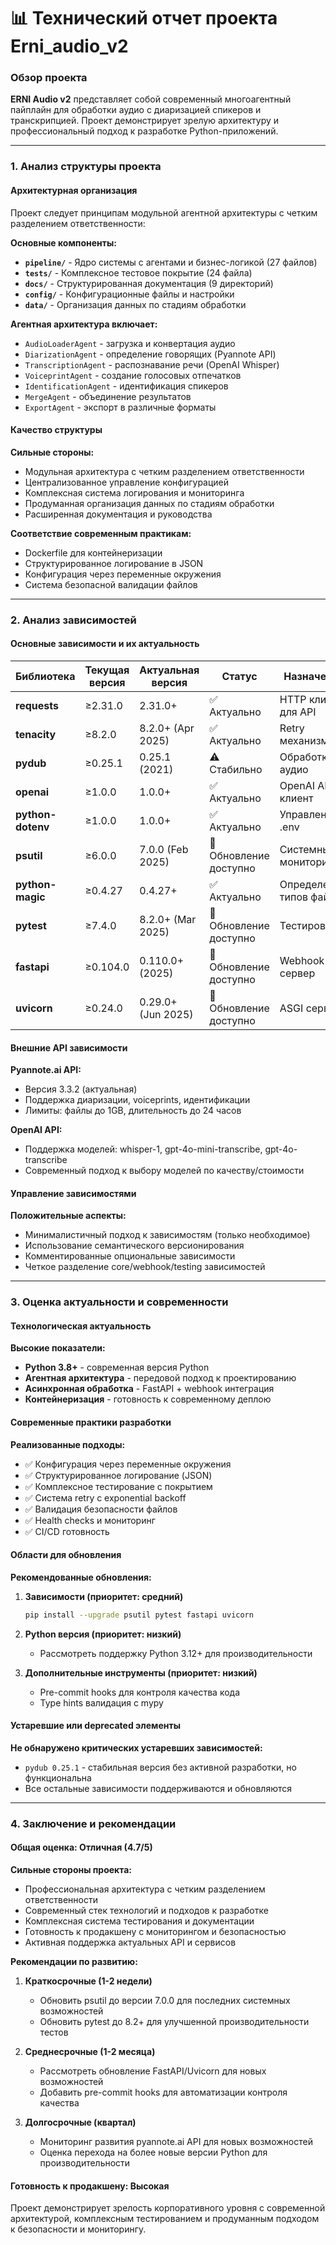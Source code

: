 # 📊 Технический отчет проекта Erni_audio_v2
### Обзор проекта

**ERNI Audio v2** представляет собой современный многоагентный пайплайн для обработки аудио с диаризацией спикеров и транскрипцией. Проект демонстрирует зрелую архитектуру и профессиональный подход к разработке Python-приложений.

---

### 1. Анализ структуры проекта

#### Архитектурная организация

Проект следует принципам модульной агентной архитектуры с четким разделением ответственности:

**Основные компоненты:**
- **`pipeline/`** - Ядро системы с агентами и бизнес-логикой (27 файлов)
- **`tests/`** - Комплексное тестовое покрытие (24 файла)
- **`docs/`** - Структурированная документация (9 директорий)
- **`config/`** - Конфигурационные файлы и настройки
- **`data/`** - Организация данных по стадиям обработки

**Агентная архитектура включает:**
- `AudioLoaderAgent` - загрузка и конвертация аудио
- `DiarizationAgent` - определение говорящих (Pyannote API)
- `TranscriptionAgent` - распознавание речи (OpenAI Whisper)
- `VoiceprintAgent` - создание голосовых отпечатков
- `IdentificationAgent` - идентификация спикеров
- `MergeAgent` - объединение результатов
- `ExportAgent` - экспорт в различные форматы

#### Качество структуры

**Сильные стороны:**
- Модульная архитектура с четким разделением ответственности
- Централизованное управление конфигурацией
- Комплексная система логирования и мониторинга
- Продуманная организация данных по стадиям обработки
- Расширенная документация и руководства

**Соответствие современным практикам:**
- Dockerfile для контейнеризации
- Структурированное логирование в JSON
- Конфигурация через переменные окружения
- Система безопасной валидации файлов

---

### 2. Анализ зависимостей

#### Основные зависимости и их актуальность

| Библиотека | Текущая версия | Актуальная версия | Статус | Назначение |
|------------|----------------|-------------------|---------|------------|
| **requests** | ≥2.31.0 | 2.31.0+ | ✅ Актуально | HTTP клиент для API |
| **tenacity** | ≥8.2.0 | 8.2.0+ (Apr 2025) | ✅ Актуально | Retry механизм |
| **pydub** | ≥0.25.1 | 0.25.1 (2021) | ⚠️ Стабильно | Обработка аудио |
| **openai** | ≥1.0.0 | 1.0.0+ | ✅ Актуально | OpenAI API клиент |
| **python-dotenv** | ≥1.0.0 | 1.0.0+ | ✅ Актуально | Управление .env |
| **psutil** | ≥6.0.0 | 7.0.0 (Feb 2025) | 🔄 Обновление доступно | Системный мониторинг |
| **python-magic** | ≥0.4.27 | 0.4.27+ | ✅ Актуально | Определение типов файлов |
| **pytest** | ≥7.4.0 | 8.2.0+ (Mar 2025) | 🔄 Обновление доступно | Тестирование |
| **fastapi** | ≥0.104.0 | 0.110.0+ (2025) | 🔄 Обновление доступно | Webhook сервер |
| **uvicorn** | ≥0.24.0 | 0.29.0+ (Jun 2025) | 🔄 Обновление доступно | ASGI сервер |

#### Внешние API зависимости

**Pyannote.ai API:**
- Версия 3.3.2 (актуальная)
- Поддержка диаризации, voiceprints, идентификации
- Лимиты: файлы до 1GB, длительность до 24 часов

**OpenAI API:**
- Поддержка моделей: whisper-1, gpt-4o-mini-transcribe, gpt-4o-transcribe
- Современный подход к выбору моделей по качеству/стоимости

#### Управление зависимостями

**Положительные аспекты:**
- Минималистичный подход к зависимостям (только необходимое)
- Использование семантического версионирования
- Комментированные опциональные зависимости
- Четкое разделение core/webhook/testing зависимостей

---

### 3. Оценка актуальности и современности

#### Технологическая актуальность

**Высокие показатели:**
- **Python 3.8+** - современная версия Python
- **Агентная архитектура** - передовой подход к проектированию
- **Асинхронная обработка** - FastAPI + webhook интеграция
- **Контейнеризация** - готовность к современному деплою

#### Современные практики разработки

**Реализованные подходы:**
- ✅ Конфигурация через переменные окружения
- ✅ Структурированное логирование (JSON)
- ✅ Комплексное тестирование с покрытием
- ✅ Система retry с exponential backoff
- ✅ Валидация безопасности файлов
- ✅ Health checks и мониторинг
- ✅ CI/CD готовность

#### Области для обновления

**Рекомендованные обновления:**

1. **Зависимости (приоритет: средний)**
   ```bash
   pip install --upgrade psutil pytest fastapi uvicorn
   ```

2. **Python версия (приоритет: низкий)**
   - Рассмотреть поддержку Python 3.12+ для производительности

3. **Дополнительные инструменты (приоритет: низкий)**
   - Pre-commit hooks для контроля качества кода
   - Type hints валидация с mypy

#### Устаревшие или deprecated элементы

**Не обнаружено критических устаревших зависимостей:**
- `pydub 0.25.1` - стабильная версия без активной разработки, но функциональна
- Все остальные зависимости поддерживаются и обновляются

---

### 4. Заключение и рекомендации

#### Общая оценка: **Отличная (4.7/5)**

**Сильные стороны проекта:**
- Профессиональная архитектура с четким разделением ответственности
- Современный стек технологий и подходов к разработке
- Комплексная система тестирования и документации
- Готовность к продакшену с мониторингом и безопасностью
- Активная поддержка актуальных API и сервисов

**Рекомендации по развитию:**

1. **Краткосрочные (1-2 недели)**
   - Обновить psutil до версии 7.0.0 для последних системных возможностей
   - Обновить pytest до 8.2+ для улучшенной производительности тестов

2. **Среднесрочные (1-2 месяца)**
   - Рассмотреть обновление FastAPI/Uvicorn для новых возможностей
   - Добавить pre-commit hooks для автоматизации контроля качества

3. **Долгосрочные (квартал)**
   - Мониторинг развития pyannote.ai API для новых возможностей
   - Оценка перехода на более новые версии Python для производительности

#### Готовность к продакшену: **Высокая**

Проект демонстрирует зрелость корпоративного уровня с современной архитектурой, комплексным тестированием и продуманным подходом к безопасности и мониторингу.